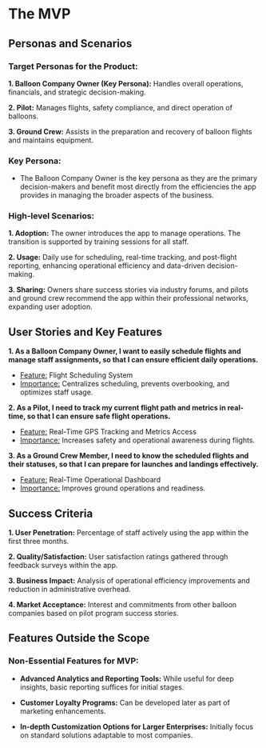 # The MVP

## Personas and Scenarios

### Target Personas for the Product:

**1. Balloon Company Owner (Key Persona):** Handles overall operations, financials, and strategic decision-making.

**2. Pilot:** Manages flights, safety compliance, and direct operation of balloons.

**3. Ground Crew:** Assists in the preparation and recovery of balloon flights and maintains equipment.

### Key Persona:

- The Balloon Company Owner is the key persona as they are the primary decision-makers and benefit most directly from the efficiencies the app provides in managing the broader aspects of the business.

### High-level Scenarios:

**1. Adoption:** The owner introduces the app to manage operations. The transition is supported by training sessions for all staff.

**2. Usage:** Daily use for scheduling, real-time tracking, and post-flight reporting, enhancing operational efficiency and data-driven decision-making.

**3. Sharing:** Owners share success stories via industry forums, and pilots and ground crew recommend the app within their professional networks, expanding user adoption.

## User Stories and Key Features

**1. As a Balloon Company Owner, I want to easily schedule flights and manage staff assignments, so that I can ensure efficient daily operations.**

- <u>Feature:</u> Flight Scheduling System
- <u>Importance:</u> Centralizes scheduling, prevents overbooking, and optimizes staff usage.

**2. As a Pilot, I need to track my current flight path and metrics in real-time, so that I can ensure safe flight operations.**

- <u>Feature:</u> Real-Time GPS Tracking and Metrics Access
- <u>Importance:</u> Increases safety and operational awareness during flights.

**3. As a Ground Crew Member, I need to know the scheduled flights and their statuses, so that I can prepare for launches and landings effectively.**

- <u>Feature:</u> Real-Time Operational Dashboard
- <u>Importance:</u> Improves ground operations and readiness.

## Success Criteria

**1. User Penetration:** Percentage of staff actively using the app within the first three months.

**2. Quality/Satisfaction:** User satisfaction ratings gathered through feedback surveys within the app.

**3. Business Impact:** Analysis of operational efficiency improvements and reduction in administrative overhead.

**4. Market Acceptance:** Interest and commitments from other balloon companies based on pilot program success stories.

## Features Outside the Scope

### Non-Essential Features for MVP:

- **Advanced Analytics and Reporting Tools:** While useful for deep insights, basic reporting suffices for initial stages.

- **Customer Loyalty Programs:** Can be developed later as part of marketing enhancements.

- **In-depth Customization Options for Larger Enterprises:** Initially focus on standard solutions adaptable to most companies.
